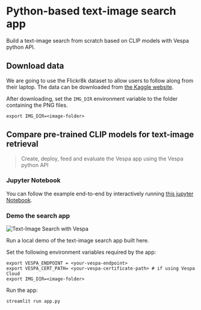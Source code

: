 # Python-based text-image search app

Build a text-image search from scratch based on CLIP models with Vespa python API.

## Download data

We are going to use the Flickr8k dataset to allow users to follow along from 
their laptop. The data can be downloaded from [the Kaggle website](https://www.kaggle.com/ming666/flicker8k-dataset).

After downloading, set the `IMG_DIR` environment variable to the folder containing the PNG files.

```
export IMG_DIR=<image-folder>
```

## Compare pre-trained CLIP models for text-image retrieval
> Create, deploy, feed and evaluate the Vespa app using the Vespa python API

### Jupyter Notebook

You can follow the example end-to-end by interactively running
[this jupyter Notebook](https://github.com/vespa-engine/sample-apps/blob/master/text-image-search/src/python/compare-pre-trained-clip-for-text-image-search.ipynb).

### Demo the search app

![Text-Image Search with Vespa](../../resources/demo.gif)

Run a local demo of the text-image search app built here.

Set the following environment variables required by the app:
```
export VESPA_ENDPOINT = <your-vespa-endpoint>
export VESPA_CERT_PATH= <your-vespa-certificate-path> # if using Vespa Cloud
export IMG_DIR=<image-folder>
```

Run the app:
```
streamlit run app.py
```

